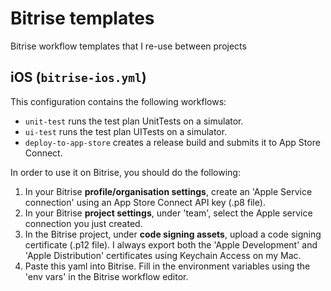 # Bitrise templates

Bitrise workflow templates that I re-use between projects

## iOS (`bitrise-ios.yml`)

This configuration contains the following workflows:

- `unit-test` runs the test plan UnitTests on a simulator.
- `ui-test` runs the test plan UITests on a simulator.
- `deploy-to-app-store` creates a release build and submits it to App Store Connect.

In order to use it on Bitrise, you should do the following:

1. In your Bitrise **profile/organisation settings**, create an 'Apple Service connection' using an App Store Connect API key (.p8 file).
2. In your Bitrise **project settings**, under 'team', select the Apple service connection you just created.
3. In the Bitrise project, under **code signing assets**, upload a code signing certificate (.p12 file). 
   I always export both the 'Apple Development' and 'Apple Distribution' certificates using Keychain Access on my Mac.
4. Paste this yaml into Bitrise. Fill in the environment variables using the 'env vars' in the Bitrise workflow editor.
